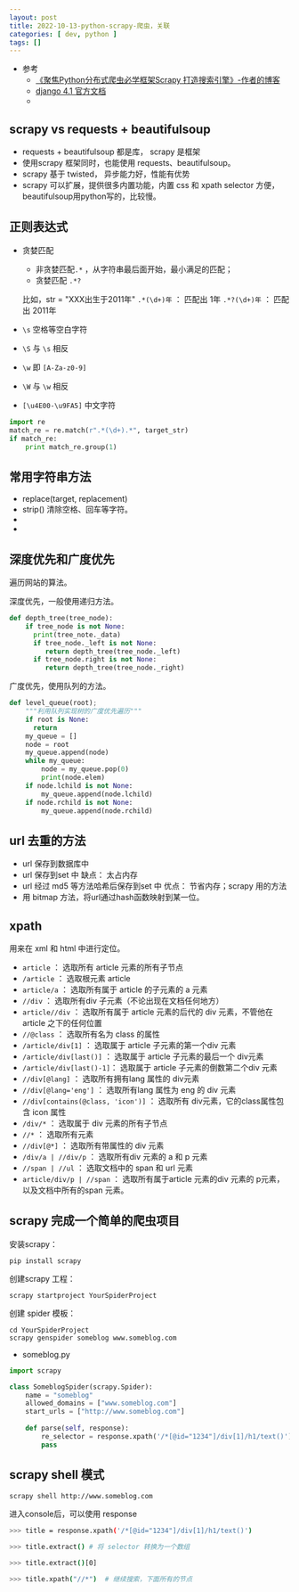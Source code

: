 ```yaml
---
layout: post
title: 2022-10-13-python-scrapy-爬虫，关联 
categories: [ dev, python ]
tags: []
---
```


* 参考
  * [《聚焦Python分布式爬虫必学框架Scrapy 打造搜索引擎》-作者的博客](http://projectsedu.com)
  * [django 4.1 官方文档](https://docs.djangoproject.com/zh-hans/4.1/)
  * []()



## scrapy vs requests + beautifulsoup

* requests + beautifulsoup 都是库， scrapy 是框架
* 使用scrapy 框架同时，也能使用 requests、beautifulsoup。
* scrapy 基于 twisted， 异步能力好，性能有优势
* scrapy 可以扩展，提供很多内置功能，内置 css 和 xpath selector 方便，beautifulsoup用python写的，比较慢。



## 正则表达式

* 贪婪匹配
    * 非贪婪匹配`.*` ，从字符串最后面开始，最小满足的匹配；
    * 贪婪匹配 `.*?`
    
    比如，str = "XXX出生于2011年"
    `.*(\d+)年` ： 匹配出 1年
    `.*?(\d+)年` ： 匹配出 2011年
    
* `\s` 空格等空白字符
* `\S` 与 `\s` 相反
* `\w` 即 `[A-Za-z0-9]`
* `\W` 与 `\w` 相反
* `[\u4E00-\u9FA5]` 中文字符

~~~py
import re
match_re = re.match(r".*(\d+).*", target_str)
if match_re:
    print match_re.group(1)
~~~


## 常用字符串方法

* replace(target, replacement)
* strip() 清除空格、回车等字符。
* 
* 


## 深度优先和广度优先

遍历网站的算法。

深度优先，一般使用递归方法。

~~~py
def depth_tree(tree_node):
    if tree_node is not None:
      print(tree_note._data)
      if tree_node._left is not None:
         return depth_tree(tree_node._left)
      if tree_node.right is not None:
         return depth_tree(tree_node._right)
~~~

广度优先，使用队列的方法。

~~~py
def level_queue(root);
    """利用队列实现树的广度优先遍历"""
    if root is None:
      return
    my_queue = []
    node = root
    my_queue.append(node)
    while my_queue:
        node = my_queue.pop(0)
        print(node.elem)
    if node.lchild is not None:
        my_queue.append(node.lchild)
    if node.rchild is not None:
        my_queue.append(node.rchild)
~~~


## url 去重的方法

* url 保存到数据库中
* url 保存到set 中
    缺点： 太占内存
* url 经过 md5 等方法哈希后保存到set 中
    优点： 节省内存；scrapy 用的方法
* 用 bitmap 方法，将url通过hash函数映射到某一位。


## xpath

用来在 xml 和 html 中进行定位。

* `article`   ： 选取所有 article 元素的所有子节点
* `/article`  ： 选取根元素 article
* `article/a` ： 选取所有属于 article 的子元素的 a 元素
* `//div`     ： 选取所有div 子元素（不论出现在文档任何地方）
* `article//div`  ： 选取所有属于 article 元素的后代的 div 元素，不管他在 article 之下的任何位置
* `//@class`      ： 选取所有名为 class 的属性
*  `/article/div[1]` ： 选取属于 article 子元素的第一个div 元素
*  `/article/div[last()]`  ： 选取属于 article 子元素的最后一个 div元素
*  `/article/div[last()-1]`： 选取属于 article 子元素的倒数第二个div 元素
*  `//div[@lang]`          ： 选取所有拥有lang 属性的 div元素
*  `//div[@lang='eng']`    ： 选取所有lang 属性为 eng 的 div 元素
*  `//div[contains(@class, 'icon')]` ： 选取所有 div元素，它的class属性包含 icon 属性
*  `/div/*` ： 选取属于 div 元素的所有子节点
*  `//*` ： 选取所有元素
*  `//div[@*]` ： 选取所有带属性的 div 元素
*  `/div/a | //div/p` ： 选取所有div 元素的 a 和 p 元素
*  `//span | //ul` ： 选取文档中的 span 和 url 元素
*  `article/div/p | //span` ： 选取所有属于article 元素的div 元素的 p元素，以及文档中所有的span 元素。


## scrapy 完成一个简单的爬虫项目

安装scrapy：

`pip install scrapy`

创建scrapy 工程：

`scrapy startproject YourSpiderProject`

创建 spider 模板： 

~~~
cd YourSpiderProject
scrapy genspider someblog www.someblog.com
~~~

* someblog.py

~~~py
import scrapy

class SomeblogSpider(scrapy.Spider):
    name = "someblog"
    allowed_domains = ["www.someblog.com"]
    start_urls = ["http://www.someblog.com"]
    
    def parse(self, response):
        re_selector = response.xpath('/*[@id="1234"]/div[1]/h1/text()')
        pass
~~~

## scrapy shell 模式

~~~sh
scrapy shell http://www.someblog.com
~~~

进入console后，可以使用 response

~~~sh
>>> title = response.xpath('/*[@id="1234"]/div[1]/h1/text()')

>>> title.extract() # 将 selector 转换为一个数组

>>> title.extract()[0]

>>> title.xpath("//*")  # 继续搜索，下面所有的节点
~~~




































